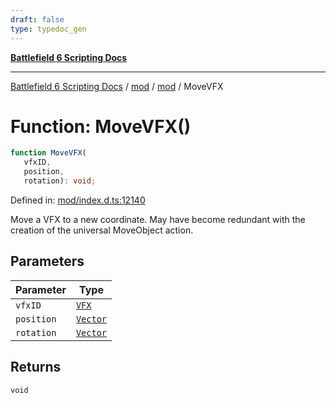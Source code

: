 ```yaml
---
draft: false
type: typedoc_gen
---
```


[**Battlefield 6 Scripting Docs**](../../../_index.md)

***

[Battlefield 6 Scripting Docs](../../../_index.md) / [mod](../../_index.md) / [mod](../_index.md) / MoveVFX

# Function: MoveVFX()

```ts
function MoveVFX(
   vfxID, 
   position, 
   rotation): void;
```

Defined in: [mod/index.d.ts:12140](https://github.com/battlefield-portal-community/portal-docs/blob/6d87e21c5922a3efb03c634dbe98e5fe6e797672/generators/santiago/mod/index.d.ts#L12140)

Move a VFX to a new coordinate. May have become redundant with the creation of the universal MoveObject action.

## Parameters

| Parameter | Type |
| ------ | ------ |
| `vfxID` | [`VFX`](../VFX/_index.md) |
| `position` | [`Vector`](../Vector/_index.md) |
| `rotation` | [`Vector`](../Vector/_index.md) |

## Returns

`void`
